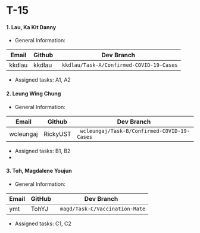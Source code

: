 # T-15

#### 1. Lau, Ka Kit Danny


* General Information:

| Email | Github | Dev Branch |
| -------- | -------- | -------- |
| kkdlau     | kkdlau     | ` kkdlau/Task-A/Confirmed-COVID-19-Cases`     |

* Assigned tasks: A1, A2  

#### 2. Leung Wing Chung


* General Information:

| Email | Github | Dev Branch |
| -------- | -------- | -------- |
| wcleungaj     | RickyUST     | ` wcleungaj/Task-B/Confirmed-COVID-19-Cases`     |

* Assigned tasks: B1, B2  
* 

#### 3. Toh, Magdalene Youjun  


* General Information:  

| Email | GitHub | Dev Branch |  
| -------- |  -------- | -------- |  
| ymt      | TohYJ     | ` magd/Task-C/Vaccination-Rate`  |

* Assigned tasks: C1, C2
